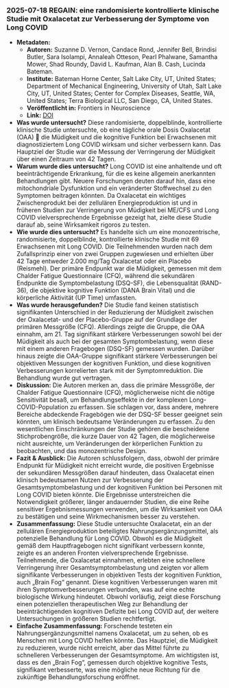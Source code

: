 ### 2025-07-18 REGAIN: eine randomisierte kontrollierte klinische Studie mit Oxalacetat zur Verbesserung der Symptome von Long COVID
- **Metadaten:**
    - **Autoren:** Suzanne D. Vernon, Candace Rond, Jennifer Bell, Brindisi Butler, Sara Isolampi, Annaleah Otteson, Pearl Phalwane, Samantha Mower, Shad Roundy, David L. Kaufman, Alan B. Cash, Lucinda Bateman.
    - **Institute:** Bateman Horne Center, Salt Lake City, UT, United States; Department of Mechanical Engineering, University of Utah, Salt Lake City, UT, United States; Center for Complex Diseases, Seattle, WA, United States; Terra Biological LLC, San Diego, CA, United States.
    - **Veröffentlicht in:** Frontiers in Neuroscience
    - **Link:** [DOI](https://doi.org/10.3389/fnins.2025.1627462)
- **Was wurde untersucht?**
Diese randomisierte, doppelblinde, kontrollierte klinische Studie untersuchte, ob eine tägliche orale Dosis Oxalacetat (OAA) 💊 die Müdigkeit und die kognitive Funktion bei Erwachsenen mit diagnostiziertem Long COVID wirksam und sicher verbessern kann. Das Hauptziel der Studie war die Messung der Verringerung der Müdigkeit über einen Zeitraum von 42 Tagen.
- **Warum wurde dies untersucht?**
Long COVID ist eine anhaltende und oft beeinträchtigende Erkrankung, für die es keine allgemein anerkannten Behandlungen gibt. Neuere Forschungen deuten darauf hin, dass eine mitochondriale Dysfunktion und ein veränderter Stoffwechsel zu den Symptomen beitragen könnten. Da Oxalacetat ein wichtiges Zwischenprodukt bei der zellulären Energieproduktion ist und in früheren Studien zur Verringerung von Müdigkeit bei ME/CFS und Long COVID vielversprechende Ergebnisse gezeigt hat, zielte diese Studie darauf ab, seine Wirksamkeit rigoros zu testen.
- **Wie wurde dies untersucht?**
Es handelte sich um eine monozentrische, randomisierte, doppelblinde, kontrollierte klinische Studie mit 69 Erwachsenen mit Long COVID. Die Teilnehmenden wurden nach dem Zufallsprinzip einer von zwei Gruppen zugewiesen und erhielten über 42 Tage entweder 2.000 mg/Tag Oxalacetat oder ein Placebo (Reismehl). Der primäre Endpunkt war die Müdigkeit, gemessen mit dem Chalder Fatigue Questionnaire (CFQ), während die sekundären Endpunkte die Symptombelastung (DSQ-SF), die Lebensqualität (RAND-36), die objektive kognitive Funktion (DANA Brain Vital) und die körperliche Aktivität (UP Time) umfassten.
- **Was wurde herausgefunden?**
Die Studie fand keinen statistisch signifikanten Unterschied in der Reduzierung der Müdigkeit zwischen der Oxalacetat- und der Placebo-Gruppe auf der Grundlage der primären Messgröße (CFQ). Allerdings zeigte die Gruppe, die OAA einnahm, am 21. Tag signifikant stärkere Verbesserungen sowohl bei der Müdigkeit als auch bei der gesamten Symptombelastung, wenn diese mit einem anderen Fragebogen (DSQ-SF) gemessen wurden. Darüber hinaus zeigte die OAA-Gruppe signifikant stärkere Verbesserungen bei objektiven Messungen der kognitiven Funktion, und diese kognitiven Verbesserungen korrelierten stark mit der Symptomreduktion. Die Behandlung wurde gut vertragen.
- **Diskussion:**
Die Autoren merken an, dass die primäre Messgröße, der Chalder Fatigue Questionnaire (CFQ), möglicherweise nicht die nötige Sensitivität besaß, um Behandlungseffekte in der komplexen Long-COVID-Population zu erfassen. Sie schlagen vor, dass andere, mehrere Bereiche abdeckende Fragebögen wie der DSQ-SF besser geeignet sein könnten, um klinisch bedeutsame Veränderungen zu erfassen. Zu den wesentlichen Einschränkungen der Studie gehören die bescheidene Stichprobengröße, die kurze Dauer von 42 Tagen, die möglicherweise nicht ausreichte, um Veränderungen der körperlichen Funktion zu beobachten, und das monozentrische Design.
- **Fazit & Ausblick:**
Die Autoren schlussfolgern, dass, obwohl der primäre Endpunkt für Müdigkeit nicht erreicht wurde, die positiven Ergebnisse der sekundären Messgrößen darauf hindeuten, dass Oxalacetat einen klinisch bedeutsamen Nutzen zur Verbesserung der Gesamtsymptombelastung und der kognitiven Funktion bei Personen mit Long COVID bieten könnte. Die Ergebnisse unterstreichen die Notwendigkeit größerer, länger andauernder Studien, die eine Reihe sensitiver Ergebnismessungen verwenden, um die Wirksamkeit von OAA zu bestätigen und seine Wirkmechanismen besser zu verstehen.
- **Zusammenfassung:**
Diese Studie untersuchte Oxalacetat, ein an der zellulären Energieproduktion beteiligtes Nahrungsergänzungsmittel, als potenzielle Behandlung für Long COVID. Obwohl es die Müdigkeit gemäß dem Hauptfragebogen nicht signifikant verbessern konnte, zeigte es an anderen Fronten vielversprechende Ergebnisse. Teilnehmende, die Oxalacetat einnahmen, erlebten eine schnellere Verringerung ihrer Gesamtsymptombelastung und zeigten vor allem signifikante Verbesserungen in objektiven Tests der kognitiven Funktion, auch „Brain Fog“ genannt. Diese kognitiven Verbesserungen waren mit ihren Symptomverbesserungen verbunden, was auf eine echte biologische Wirkung hindeutet. Obwohl vorläufig, zeigt diese Forschung einen potenziellen therapeutischen Weg zur Behandlung der beeinträchtigenden kognitiven Defizite bei Long COVID auf, der weitere Untersuchungen in größeren Studien rechtfertigt.
- **Einfache Zusammenfassung:**
Forschende testeten ein Nahrungsergänzungsmittel namens Oxalacetat, um zu sehen, ob es Menschen mit Long COVID helfen könnte. Das Hauptziel, die Müdigkeit zu reduzieren, wurde nicht erreicht, aber das Mittel führte zu schnelleren Verbesserungen der Gesamtsymptome. Am wichtigsten ist, dass es den „Brain Fog“, gemessen durch objektive kognitive Tests, signifikant verbesserte, was eine mögliche neue Richtung für die zukünftige Behandlungsforschung eröffnet.